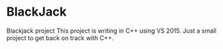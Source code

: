 # BlackJack
Blackjack project
This project is writing in C++ using VS 2015.
Just a small project to get back on track with C++.
